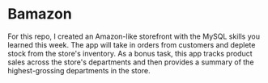 # Bamazon

For this repo, I created an Amazon-like storefront with the MySQL skills you learned this week. The app will take in orders from customers and deplete stock from the store's inventory. As a bonus task, this app tracks product sales across the store's departments and then provides a summary of the highest-grossing departments in the store.
